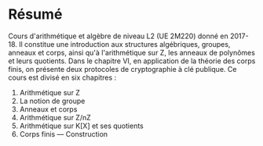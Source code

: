 # Résumé

Cours d'arithmétique et algèbre de niveau L2 (UE 2M220) donné en 2017-18. Il
constitue une introduction aux structures algébriques, groupes, anneaux et
corps, ainsi qu'à l'arithmétique sur Z, les anneaux de polynômes et leurs
quotients. Dans le chapitre VI, en application de la théorie des corps finis,
on présente deux protocoles de cryptographie à clé publique. Ce cours est
divisé en six chapitres :

1. Arithmétique sur Z
2. La notion de groupe
3. Anneaux et corps
4. Arithmétique sur Z/nZ
5. Arithmétique sur K[X] et ses quotients
6. Corps finis — Construction
